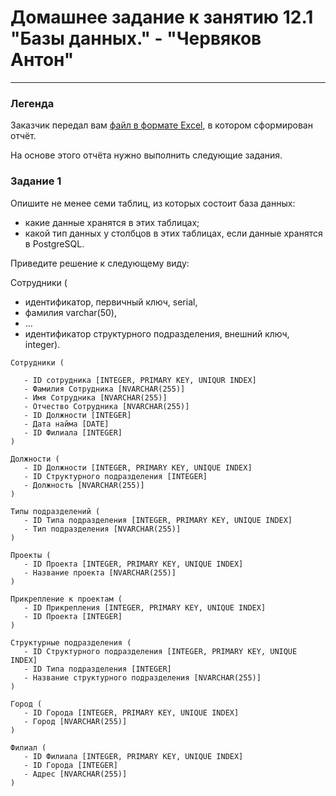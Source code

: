 # Домашнее задание к занятию 12.1 "Базы данных." - "Червяков Антон"


---
### Легенда

Заказчик передал вам [файл в формате Excel](https://github.com/netology-code/sdb-homeworks/blob/main/resources/hw-12-1.xlsx), в котором сформирован отчёт. 

На основе этого отчёта нужно выполнить следующие задания.

### Задание 1

Опишите не менее семи таблиц, из которых состоит база данных:

- какие данные хранятся в этих таблицах;
- какой тип данных у столбцов в этих таблицах, если данные хранятся в PostgreSQL.

Приведите решение к следующему виду:

Сотрудники (

- идентификатор, первичный ключ, serial,
- фамилия varchar(50),
- ...
- идентификатор структурного подразделения, внешний ключ, integer).

```
Сотрудники (
   
   - ID сотрудника [INTEGER, PRIMARY KEY, UNIQUR INDEX]
   - Фамилия Сотрудника [NVARCHAR(255)]
   - Имя Сотрудника [NVARCHAR(255)]
   - Отчество Сотрудника [NVARCHAR(255)]
   - ID Должности [INTEGER]
   - Дата найма [DATE]
   - ID Филиала [INTEGER]
)

Должности (
   - ID Должности [INTEGER, PRIMARY KEY, UNIQUE INDEX]
   - ID Структурного подразделения [INTEGER]
   - Должность [NVARCHAR(255)]
)

Типы подразделений (
   - ID Типа подразделения [INTEGER, PRIMARY KEY, UNIQUE INDEX]
   - Тип подразделения [NVARCHAR(255)]
)

Проекты (
   - ID Проекта [INTEGER, PRIMARY KEY, UNIQUE INDEX]
   - Название проекта [NVARCHAR(255)]
)

Прикрепление к проектам (
   - ID Прикрепления [INTEGER, PRIMARY KEY, UNIQUE INDEX]
   - ID Проекта [INTEGER]
)

Структурные подразделения (
   - ID Структурного подразделения [INTEGER, PRIMARY KEY, UNIQUE INDEX]
   - ID Типа подразделения [INTEGER]
   - Название структурного подразделения [NVARCHAR(255)]
)

Город (
   - ID Города [INTEGER, PRIMARY KEY, UNIQUE INDEX]
   - Город [NVARCHAR(255)]
)

Филиал (
   - ID Филиала [INTEGER, PRIMARY KEY, UNIQUE INDEX]
   - ID Города [INTEGER]
   - Адреc [NVARCHAR(255)]
)

```
